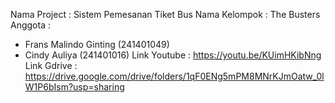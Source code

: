 Nama Project : Sistem Pemesanan Tiket Bus
Nama Kelompok : The Busters
Anggota : 
- Frans Malindo Ginting (241401049)
- Cindy Auliya (241401016)
Link Youtube : https://youtu.be/KUimHKibNng
Link Gdrive : https://drive.google.com/drive/folders/1qF0ENg5mPM8MNrKJmOatw_0lW1P6bIsm?usp=sharing
